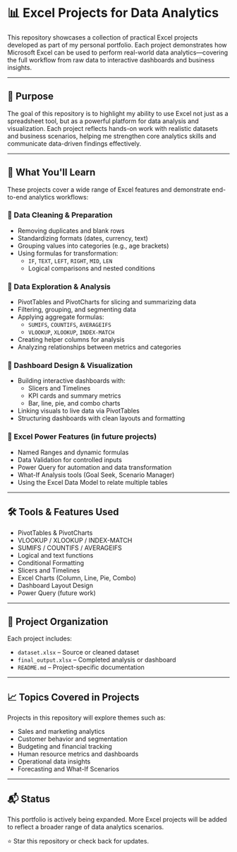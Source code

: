 # 📊 Excel Projects for Data Analytics

This repository showcases a collection of practical Excel projects developed as part of my personal portfolio. Each project demonstrates how Microsoft Excel can be used to perform real-world data analytics—covering the full workflow from raw data to interactive dashboards and business insights.

---

## 🎯 Purpose

The goal of this repository is to highlight my ability to use Excel not just as a spreadsheet tool, but as a powerful platform for data analysis and visualization. Each project reflects hands-on work with realistic datasets and business scenarios, helping me strengthen core analytics skills and communicate data-driven findings effectively.

---

## 🧠 What You'll Learn

These projects cover a wide range of Excel features and demonstrate end-to-end analytics workflows:

### 📌 Data Cleaning & Preparation
- Removing duplicates and blank rows
- Standardizing formats (dates, currency, text)
- Grouping values into categories (e.g., age brackets)
- Using formulas for transformation:
  - `IF`, `TEXT`, `LEFT`, `RIGHT`, `MID`, `LEN`
  - Logical comparisons and nested conditions

### 📌 Data Exploration & Analysis
- PivotTables and PivotCharts for slicing and summarizing data
- Filtering, grouping, and segmenting data
- Applying aggregate formulas:
  - `SUMIFS`, `COUNTIFS`, `AVERAGEIFS`
  - `VLOOKUP`, `XLOOKUP`, `INDEX-MATCH`
- Creating helper columns for analysis
- Analyzing relationships between metrics and categories

### 📌 Dashboard Design & Visualization
- Building interactive dashboards with:
  - Slicers and Timelines
  - KPI cards and summary metrics
  - Bar, line, pie, and combo charts
- Linking visuals to live data via PivotTables
- Structuring dashboards with clean layouts and formatting

### 📌 Excel Power Features (in future projects)
- Named Ranges and dynamic formulas
- Data Validation for controlled inputs
- Power Query for automation and data transformation
- What-If Analysis tools (Goal Seek, Scenario Manager)
- Using the Excel Data Model to relate multiple tables

---

## 🛠 Tools & Features Used

- PivotTables & PivotCharts  
- VLOOKUP / XLOOKUP / INDEX-MATCH  
- SUMIFS / COUNTIFS / AVERAGEIFS  
- Logical and text functions  
- Conditional Formatting  
- Slicers and Timelines  
- Excel Charts (Column, Line, Pie, Combo)  
- Dashboard Layout Design  
- Power Query (future work)

---

## 📁 Project Organization

Each project includes:

- `dataset.xlsx` – Source or cleaned dataset
- `final_output.xlsx` – Completed analysis or dashboard
- `README.md` – Project-specific documentation

---

## 📈 Topics Covered in Projects

Projects in this repository will explore themes such as:

- Sales and marketing analytics  
- Customer behavior and segmentation  
- Budgeting and financial tracking  
- Human resource metrics and dashboards  
- Operational data insights  
- Forecasting and What-If Scenarios

---

## 📬 Status

This portfolio is actively being expanded. More Excel projects will be added to reflect a broader range of data analytics scenarios.

⭐ Star this repository or check back for updates.
